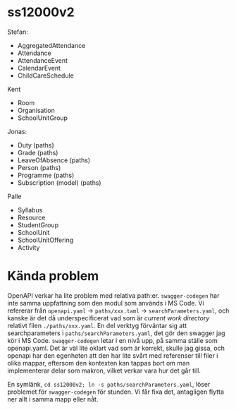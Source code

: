 # ss12000v2

Stefan:

- AggregatedAttendance
- Attendance
- AttendanceEvent
- CalendarEvent
- ChildCareSchedule

Kent

- Room
- Organisation
- SchoolUnitGroup

Jonas:

- Duty (paths)
- Grade (paths)
- LeaveOfAbsence (paths)
- Person (paths)
- Programme (paths)
- Subscription (model) (paths)

Palle

- Syllabus
- Resource
- StudentGroup
- SchoolUnit
- SchoolUnitOffering
- Activity

# Kända problem

OpenAPI verkar ha lite problem med relativa path:er. `swagger-codegen` har inte samma uppfattning som den modul som används i MS Code. Vi refererar från `openapi.yaml` -> `paths/xxx.taml` -> `searchParameters.yaml`, och kanske är det då underspecificerat vad som är _current work directory_ relativt filen `./paths/xxx.yaml`. En del verktyg förväntar sig att searchparameters i `paths/searchParameters.yaml`, det gör den swagger jag kör i MS Code. `swagger-codegen` letar i en nivå upp, på samma ställe som openapi.yaml. Det är väl lite oklart vad som är korrekt, skulle jag gissa, och openapi har den egenheten att den har lite svårt med referenser till filer i olika mappar, eftersom den kontexten kan tappas bort  om man implementerar delar som makron, vilket verkar vara hur det går till.

En symlänk, `cd ss12000v2; ln -s paths/searchParameters.yaml`, löser problemet för `swagger-codegen` för stunden. Vi får fixa det, antagligen flytta ner allt i samma mapp  eller nåt.